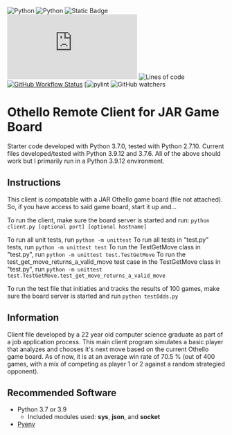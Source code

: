 ![Python](https://img.shields.io/badge/python-v3.9.12-brightgreen.svg)
![Python](https://img.shields.io/badge/python-v3.7.6-yellow.svg)
![Static Badge](https://img.shields.io/badge/socket.io-client-pink)
![GitHub file size in bytes](https://img.shields.io/github/size/pete1328/Othello/client.py?color=purple)
![Lines of code](https://tokei.rs/b1/github/pete1328/Othello?style=flat)
[![GitHub Workflow Status](https://github.com/pete1328/Othello/actions/workflows/python-client.yml/badge.svg)](https://github.com/pete1328/Othello/actions/workflows/python-client.yml)
[![pylint](https://img.shields.io/badge/PyLint-8.22-brightgreen?logo=python&logoColor=white)
![GitHub watchers](https://img.shields.io/github/watchers/pete1328/Othello)


# Othello Remote Client for JAR Game Board
Starter code developed with Python 3.7.0, tested with Python 2.7.10. Current files developed/tested with Python 3.9.12 and 3.7.6. All of the above should work but I primarily run in a Python 3.9.12 environment.

## Instructions
This client is compatable with a JAR Othello game board (file not attached). So, if you have access to said game board, start it up and...

To run the client, make sure the board server is started and run: `python client.py [optional port] [optional hostname]`

To run all unit tests, run `python -m unittest`
To run all tests in "test.py" tests, run `python -m unittest test`
To run the TestGetMove class in "test.py", run `python -m unittest test.TestGetMove`
To run the test_get_move_returns_a_valid_move test case in the TestGetMove class in "test.py", run `python -m unittest test.TestGetMove.test_get_move_returns_a_valid_move`

To run the test file that initiaties and tracks the results of 100 games, make sure the board server is started and run `python testOdds.py`

## Information
Client file developed by a 22 year old computer science graduate as part of a job application process. This main client program simulates a basic player that analyzes and chooses it's next move based on the current Othello game board. As of now, it is at an average win rate of 70.5 % (out of 400 games, with a mix of competing as player 1 or 2 against a random strategied opponent).

## Recommended Software
* Python 3.7 or 3.9
  * Included modules used: **sys**, **json**, and **socket**
* [Pyenv](https://github.com/pyenv/pyenv)
